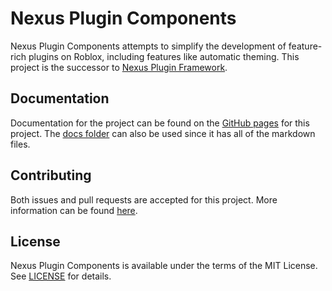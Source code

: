# Nexus Plugin Components
Nexus Plugin Components attempts to simplify the development
of feature-rich plugins on Roblox, including features like
automatic theming. This project is the successor to
[Nexus Plugin Framework](https://github.com/TheNexusAvenger/Nexus-Plugin-Framework).

## Documentation
Documentation for the project can be found on the
[GitHub pages](https://thenexusavenger.github.io/Nexus-Plugin-Components)
for this project. The [docs folder](docs) can also be used since it has all
of the markdown files.

## Contributing
Both issues and pull requests are accepted for this project.
More information can be found [here](docs/contributing.md).

## License
Nexus Plugin Components is available under the terms of the MIT 
License. See [LICENSE](LICENSE) for details.